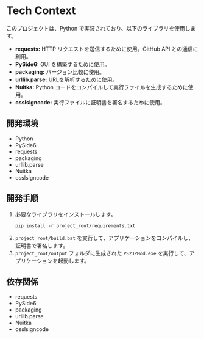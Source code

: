# Tech Context

このプロジェクトは、Python で実装されており、以下のライブラリを使用します。

*   **requests:** HTTP リクエストを送信するために使用。GitHub API との通信に利用。
*   **PySide6:** GUI を構築するために使用。
*   **packaging:** バージョン比較に使用。
*   **urllib.parse:** URLを解析するために使用。
*   **Nuitka:** Python コードをコンパイルして実行ファイルを生成するために使用。
*   **osslsigncode:** 実行ファイルに証明書を署名するために使用。

## 開発環境

*   Python
*   PySide6
*   requests
*   packaging
*   urllib.parse
*   Nuitka
*   osslsigncode

## 開発手順

1.  必要なライブラリをインストールします。
    ```
    pip install -r project_root/requirements.txt
    ```
2.  `project_root/build.bat` を実行して、アプリケーションをコンパイルし、証明書で署名します。
3.  `project_root/output` フォルダに生成された `PS2JPMod.exe` を実行して、アプリケーションを起動します。

## 依存関係

*   requests
*   PySide6
*   packaging
*   urllib.parse
*   Nuitka
*   osslsigncode
